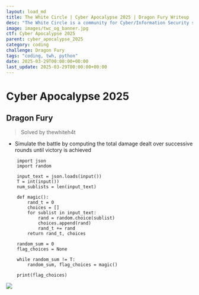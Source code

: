 ```yaml
---
layout: load_md
title: The White Circle | Cyber Apocalypse 2025 | Dragon Fury Writeup
desc: "The White Circle is a community for Cyber/Information Security students, enthusiasts and professionals. You can discuss anything related to Security, share your knowledge with others, get help when you need it and proceed further in your journey with amazing people from all over the world."
image: images/twc_og_banner.jpg
ctf: Cyber Apocalypse 2025
parent: cyber_apocalypse_2025
category: coding
challenge: Dragon Fury
tags: "coding, twh, python"
date: 2025-03-29T00:00:00+00:00
last_update: 2025-03-29T00:00:00+00:00
---
```


<h1 class="heading card-title white-text">Cyber Apocalypse 2025</h1>


## Dragon Fury
> Solved by thewhiteh4t


- Simulate the battle by computing the total damage dealt over successive rounds until victory is achieved

```
    import json
    import random
    
    input_text = json.loads(input())
    T = int(input())
    num_sublists = len(input_text)
    
    def magic():
        rand_t = 0
        choices = []
        for sublist in input_text:
            rand = random.choice(sublist)
            choices.append(rand)
            rand_t += rand
        return rand_t, choices
    
    random_sum = 0
    flag_choices = None
    
    while random_sum != T:
        random_sum, flag_choices = magic()
    
    print(flag_choices)
```

![](https://i.imgur.com/2po9B6B.png)

